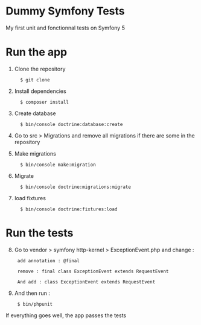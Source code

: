 # Dummy Symfony Tests

My first unit and fonctionnal tests on Symfony 5


# Run the app


1. Clone the repository 
    
         $ git clone 
 
2. Install dependencies 

         $ composer install 
         
3. Create database

         $ bin/console doctrine:database:create 

4. Go to src > Migrations and remove all migrations if there are some in the repository 

         
5. Make migrations 

         $ bin/console make:migration 
         
6. Migrate 

         $ bin/console doctrine:migrations:migrate 
         
7. load fixtures 

         $ bin/console doctrine:fixtures:load 
         

# Run the tests 

8. Go to vendor > symfony http-kernel > ExceptionEvent.php and change : 

        add annotation : @final
   
        remove : final class ExceptionEvent extends RequestEvent
   
        And add : class ExceptionEvent extends RequestEvent
     
9. And then run : 
        
        $ bin/phpunit 
        
        
If everything goes well, the app passes the tests  
